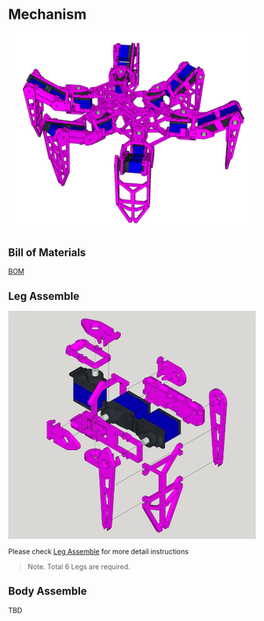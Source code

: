 # Mechanism

![Body](files/mech_body.png)

## Bill of Materials

[BOM](BOM.md)

## Leg Assemble

![LegAssemble](files/mech_leg_exploded.jpg)

Please check [Leg Assemble](LEG.md) for more detail instructions

> Note. Total 6 Legs are required.

## Body Assemble

TBD